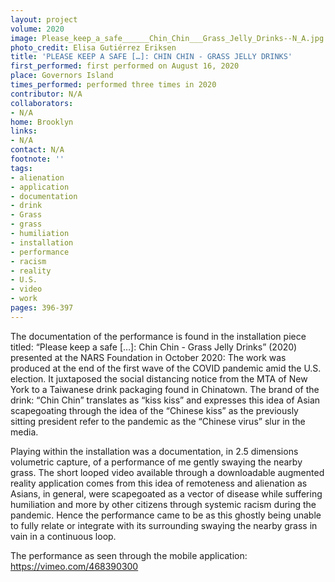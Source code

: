 ```yaml
---
layout: project
volume: 2020
image: Please_keep_a_safe______Chin_Chin___Grass_Jelly_Drinks--N_A.jpg
photo_credit: Elisa Gutiérrez Eriksen
title: 'PLEASE KEEP A SAFE […]: CHIN CHIN - GRASS JELLY DRINKS'
first_performed: first performed on August 16, 2020
place: Governors Island
times_performed: performed three times in 2020
contributor: N/A
collaborators:
- N/A
home: Brooklyn
links:
- N/A
contact: N/A
footnote: ''
tags:
- alienation
- application
- documentation
- drink
- Grass
- grass
- humiliation
- installation
- performance
- racism
- reality
- U.S.
- video
- work
pages: 396-397
---
```


The documentation of the performance is found in the installation piece titled: “Please keep a safe […]: Chin Chin - Grass Jelly Drinks” (2020) presented at the NARS Foundation in October 2020: The work was produced at the end of the first wave of the COVID pandemic amid the U.S. election. It juxtaposed the social distancing notice from the MTA of New York to a Taiwanese drink packaging found in Chinatown. The brand of the drink: “Chin Chin” translates as “kiss kiss” and expresses this idea of Asian scapegoating through the idea of the “Chinese kiss” as the previously sitting president refer to the pandemic as the “Chinese virus” slur in the media.

Playing within the installation was a documentation, in 2.5 dimensions volumetric capture, of a performance of me gently swaying the nearby grass. The short looped video available through a downloadable augmented reality application comes from this idea of remoteness and alienation as Asians, in general, were scapegoated as a vector of disease while suffering humiliation and more by other citizens through systemic racism during the pandemic. Hence the performance came to be as this ghostly being unable to fully relate or integrate with its surrounding swaying the nearby grass in vain in a continuous loop.

The performance as seen through the mobile application: https://vimeo.com/468390300
